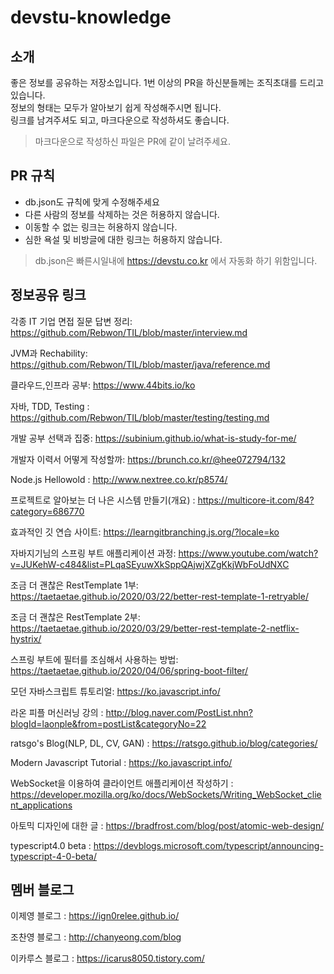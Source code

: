 # devstu-knowledge

## 소개
좋은 정보를 공유하는 저장소입니다.
1번 이상의 PR을 하신분들께는 조직초대를 드리고있습니다.  
정보의 형태는 모두가 알아보기 쉽게 작성해주시면 됩니다.  
링크를 남겨주셔도 되고, 마크다운으로 작성하셔도 좋습니다.  
> 마크다운으로 작성하신 파일은 PR에 같이 날려주세요.

## PR 규칙
- db.json도 규칙에 맞게 수정해주세요
- 다른 사람의 정보를 삭제하는 것은 허용하지 않습니다.
- 이동할 수 없는 링크는 허용하지 않습니다.
- 심한 욕설 및 비방글에 대한 링크는 허용하지 않습니다.
> db.json은 빠른시일내에 https://devstu.co.kr 에서 자동화 하기 위함입니다.

## 정보공유 링크
각종 IT 기업 면접 질문 답변 정리: https://github.com/Rebwon/TIL/blob/master/interview.md

JVM과 Rechability: https://github.com/Rebwon/TIL/blob/master/java/reference.md

클라우드,인프라 공부: https://www.44bits.io/ko

자바, TDD, Testing : https://github.com/Rebwon/TIL/blob/master/testing/testing.md

개발 공부 선택과 집중: https://subinium.github.io/what-is-study-for-me/

개발자 이력서 어떻게 작성할까: https://brunch.co.kr/@hee072794/132

Node.js Hellowold : http://www.nextree.co.kr/p8574/

프로젝트로 알아보는 더 나은 시스템 만들기(개요) : https://multicore-it.com/84?category=686770

효과적인 깃 연습 사이트: https://learngitbranching.js.org/?locale=ko

자바지기님의 스프링 부트 애플리케이션 과정: https://www.youtube.com/watch?v=JUKehW-c484&list=PLqaSEyuwXkSppQAjwjXZgKkjWbFoUdNXC

조금 더 괜찮은 RestTemplate 1부: https://taetaetae.github.io/2020/03/22/better-rest-template-1-retryable/

조금 더 괜찮은 RestTemplate 2부: https://taetaetae.github.io/2020/03/29/better-rest-template-2-netflix-hystrix/

스프링 부트에 필터를 조심해서 사용하는 방법: https://taetaetae.github.io/2020/04/06/spring-boot-filter/

모던 자바스크립트 튜토리얼: https://ko.javascript.info/

라온 피플 머신러닝 강의 : http://blog.naver.com/PostList.nhn?blogId=laonple&from=postList&categoryNo=22

ratsgo's Blog(NLP, DL, CV, GAN) :  https://ratsgo.github.io/blog/categories/

Modern Javascript Tutorial : https://ko.javascript.info/

WebSocket을 이용하여 클라이언트 애플리케이션 작성하기 : https://developer.mozilla.org/ko/docs/WebSockets/Writing_WebSocket_client_applications

아토믹 디자인에 대한 글 : https://bradfrost.com/blog/post/atomic-web-design/

typescript4.0 beta : https://devblogs.microsoft.com/typescript/announcing-typescript-4-0-beta/

## 멤버 블로그

이제영 블로그 : https://ign0relee.github.io/

조찬영 블로그 : http://chanyeong.com/blog

이카루스 블로그 : https://icarus8050.tistory.com/
